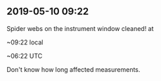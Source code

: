 
## 2019-05-10 09:22

Spider webs on the instrument window cleaned! at 

~09:22 local

~06:22 UTC

Don't know how long affected measurements. 

